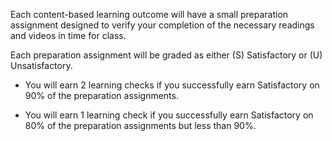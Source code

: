 Each content-based learning outcome will have a small preparation assignment designed to verify your completion of the necessary readings and videos in time for class.

Each preparation assignment will be graded as either (S) Satisfactory or (U) Unsatisfactory.

- You will earn 2 learning checks if you successfully earn Satisfactory on 90% of the preparation assignments.

- You will earn 1 learning check if you successfully earn Satisfactory on 80% of the preparation assignments but less than 90%. 
